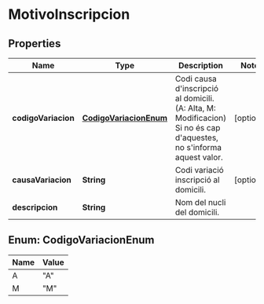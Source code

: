 # MotivoInscripcion

## Properties
Name | Type | Description | Notes
------------ | ------------- | ------------- | -------------
**codigoVariacion** | [**CodigoVariacionEnum**](#CodigoVariacionEnum) | Codi causa d&#x27;inscripció al domicili. (A: Alta, M: Modificacion) Si no és cap d&#x27;aquestes, no s&#x27;informa aquest valor. |  [optional]
**causaVariacion** | **String** | Codi variació inscripció al domicili. |  [optional]
**descripcion** | **String** | Nom del nucli del domicili. | 

<a name="CodigoVariacionEnum"></a>
## Enum: CodigoVariacionEnum
Name | Value
---- | -----
A | &quot;A&quot;
M | &quot;M&quot;

